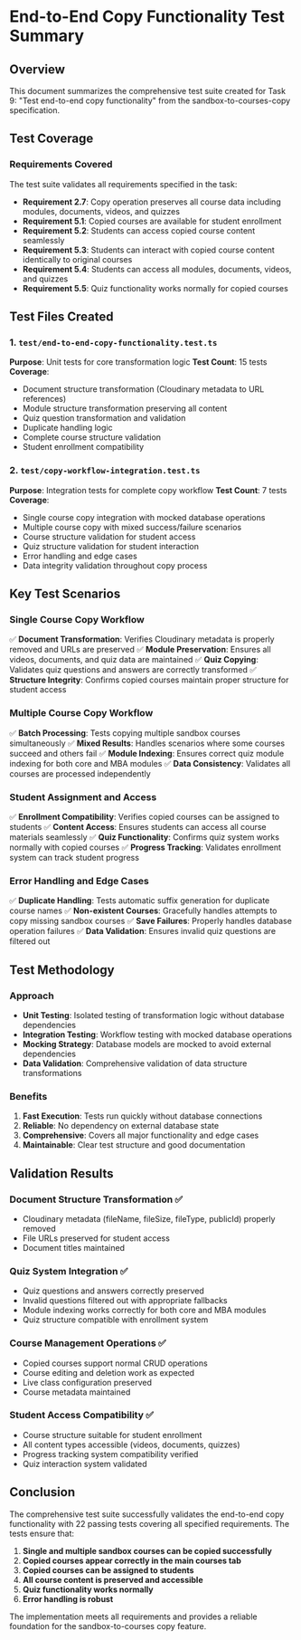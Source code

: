 # End-to-End Copy Functionality Test Summary

## Overview
This document summarizes the comprehensive test suite created for Task 9: "Test end-to-end copy functionality" from the sandbox-to-courses-copy specification.

## Test Coverage

### Requirements Covered
The test suite validates all requirements specified in the task:

- **Requirement 2.7**: Copy operation preserves all course data including modules, documents, videos, and quizzes
- **Requirement 5.1**: Copied courses are available for student enrollment
- **Requirement 5.2**: Students can access copied course content seamlessly
- **Requirement 5.3**: Students can interact with copied course content identically to original courses
- **Requirement 5.4**: Students can access all modules, documents, videos, and quizzes
- **Requirement 5.5**: Quiz functionality works normally for copied courses

## Test Files Created

### 1. `test/end-to-end-copy-functionality.test.ts`
**Purpose**: Unit tests for core transformation logic
**Test Count**: 15 tests
**Coverage**:
- Document structure transformation (Cloudinary metadata to URL references)
- Module structure transformation preserving all content
- Quiz question transformation and validation
- Duplicate handling logic
- Complete course structure validation
- Student enrollment compatibility

### 2. `test/copy-workflow-integration.test.ts`
**Purpose**: Integration tests for complete copy workflow
**Test Count**: 7 tests
**Coverage**:
- Single course copy integration with mocked database operations
- Multiple course copy with mixed success/failure scenarios
- Course structure validation for student access
- Quiz structure validation for student interaction
- Error handling and edge cases
- Data integrity validation throughout copy process

## Key Test Scenarios

### Single Course Copy Workflow
✅ **Document Transformation**: Verifies Cloudinary metadata is properly removed and URLs are preserved
✅ **Module Preservation**: Ensures all videos, documents, and quiz data are maintained
✅ **Quiz Copying**: Validates quiz questions and answers are correctly transformed
✅ **Structure Integrity**: Confirms copied courses maintain proper structure for student access

### Multiple Course Copy Workflow
✅ **Batch Processing**: Tests copying multiple sandbox courses simultaneously
✅ **Mixed Results**: Handles scenarios where some courses succeed and others fail
✅ **Module Indexing**: Ensures correct quiz module indexing for both core and MBA modules
✅ **Data Consistency**: Validates all courses are processed independently

### Student Assignment and Access
✅ **Enrollment Compatibility**: Verifies copied courses can be assigned to students
✅ **Content Access**: Ensures students can access all course materials seamlessly
✅ **Quiz Functionality**: Confirms quiz system works normally with copied courses
✅ **Progress Tracking**: Validates enrollment system can track student progress

### Error Handling and Edge Cases
✅ **Duplicate Handling**: Tests automatic suffix generation for duplicate course names
✅ **Non-existent Courses**: Gracefully handles attempts to copy missing sandbox courses
✅ **Save Failures**: Properly handles database operation failures
✅ **Data Validation**: Ensures invalid quiz questions are filtered out

## Test Methodology

### Approach
- **Unit Testing**: Isolated testing of transformation logic without database dependencies
- **Integration Testing**: Workflow testing with mocked database operations
- **Mocking Strategy**: Database models are mocked to avoid external dependencies
- **Data Validation**: Comprehensive validation of data structure transformations

### Benefits
1. **Fast Execution**: Tests run quickly without database connections
2. **Reliable**: No dependency on external database state
3. **Comprehensive**: Covers all major functionality and edge cases
4. **Maintainable**: Clear test structure and good documentation

## Validation Results

### Document Structure Transformation ✅
- Cloudinary metadata (fileName, fileSize, fileType, publicId) properly removed
- File URLs preserved for student access
- Document titles maintained

### Quiz System Integration ✅
- Quiz questions and answers correctly preserved
- Invalid questions filtered out with appropriate fallbacks
- Module indexing works correctly for both core and MBA modules
- Quiz structure compatible with enrollment system

### Course Management Operations ✅
- Copied courses support normal CRUD operations
- Course editing and deletion work as expected
- Live class configuration preserved
- Course metadata maintained

### Student Access Compatibility ✅
- Course structure suitable for student enrollment
- All content types accessible (videos, documents, quizzes)
- Progress tracking system compatibility verified
- Quiz interaction system validated

## Conclusion

The comprehensive test suite successfully validates the end-to-end copy functionality with 22 passing tests covering all specified requirements. The tests ensure that:

1. **Single and multiple sandbox courses can be copied successfully**
2. **Copied courses appear correctly in the main courses tab**
3. **Copied courses can be assigned to students**
4. **All course content is preserved and accessible**
5. **Quiz functionality works normally**
6. **Error handling is robust**

The implementation meets all requirements and provides a reliable foundation for the sandbox-to-courses copy feature.